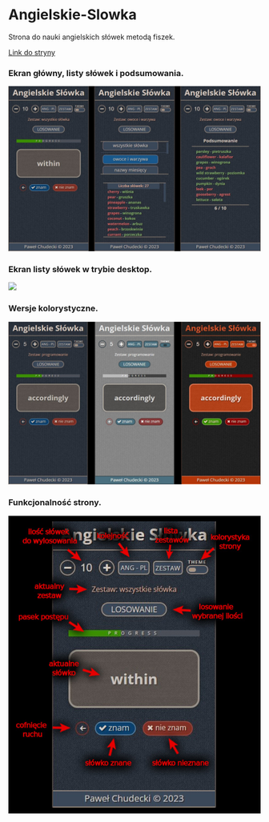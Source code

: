 # Angielskie-Slowka
Strona do nauki angielskich słówek metodą fiszek.

[Link do stryny](https://soulrvr29.github.io/Angielskie-Slowka/)

### Ekran główny, listy słówek i podsumowania.
![](screens/screen-mobile.jpg)

### Ekran listy słówek w trybie desktop.
![](screens/lista-zestawów-desktop.jpeg)

### Wersje kolorystyczne.
![](screens/kolorystyka.jpg)

### Funkcjonalność strony.
![](screens/opis.jpg)

